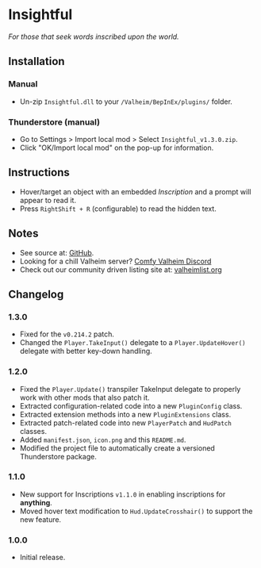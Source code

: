 ﻿# Insightful

*For those that seek words inscribed upon the world.*

## Installation

### Manual

  * Un-zip `Insightful.dll` to your `/Valheim/BepInEx/plugins/` folder.

### Thunderstore (manual)

  * Go to Settings > Import local mod > Select `Insightful_v1.3.0.zip`.
  * Click "OK/Import local mod" on the pop-up for information.

## Instructions

  * Hover/target an object with an embedded *Inscription* and a prompt will appear to read it.
  * Press `RightShift + R` (configurable) to read the hidden text.

## Notes

  * See source at: [GitHub](https://github.com/redseiko/ComfyMods/tree/main/Insightful).
  * Looking for a chill Valheim server? [Comfy Valheim Discord](https://discord.gg/ameHJz5PFk)
  * Check out our community driven listing site at: [valheimlist.org](https://valheimlist.org/)

## Changelog

### 1.3.0

  * Fixed for the `v0.214.2` patch.
  * Changed the `Player.TakeInput()` delegate to a `Player.UpdateHover()` delegate with better key-down handling.

### 1.2.0

  * Fixed the `Player.Update()` transpiler TakeInput delegate to properly work with other mods that also patch it.
  * Extracted configuration-related code into a new `PluginConfig` class.
  * Extracted extension methods into a new `PluginExtensions` class.
  * Extracted patch-related code into new `PlayerPatch` and `HudPatch` classes.
  * Added `manifest.json`, `icon.png` and this `README.md`.
  * Modified the project file to automatically create a versioned Thunderstore package.

### 1.1.0

  * New support for Inscriptions `v1.1.0` in enabling inscriptions for **anything**.
  * Moved hover text modification to `Hud.UpdateCrosshair()` to support the new feature.

### 1.0.0

  * Initial release.